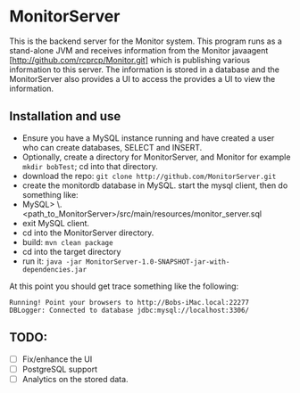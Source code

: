 # MonitorServer

This is the backend server for the Monitor system.  This program runs as a stand-alone JVM
and receives information from the Monitor javaagent [http://github.com/rcprcp/Monitor.git]
which is publishing various information
to this server.  The information is stored in a database and the MonitorServer also
provides a UI to access the provides a UI to view the information. 

## Installation and use
* Ensure you have a MySQL instance running and have created a user who can create databases, SELECT and INSERT.  
* Optionally, create a directory for MonitorServer, and Monitor  for example `mkdir bobTest`; cd into that directory.
* download the repo: `git clone http://github.com/MonitorServer.git`
* create the monitordb database in MySQL. start the mysql client, then do something like: 
* MySQL>   \\. <path_to_MonitorServer>/src/main/resources/monitor_server.sql
* exit MySQL client.
* cd into the MonitorServer directory.
* build: `mvn clean package`
* cd into the target directory
* run it:  `java -jar MonitorServer-1.0-SNAPSHOT-jar-with-dependencies.jar`

At this point you should get trace something like the following:

````
Running! Point your browsers to http://Bobs-iMac.local:22277
DBLogger: Connected to database jdbc:mysql://localhost:3306/
````
## TODO:

- [ ] Fix/enhance the UI
- [ ] PostgreSQL support
- [ ] Analytics on the stored data.